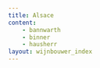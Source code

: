 ```yaml
---
title: Alsace 
content: 
    - bannwarth
    - binner
    - hausherr
layout: wijnbouwer_index
---
```

